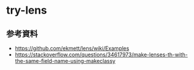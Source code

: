 # try-lens

## 参考資料
- https://github.com/ekmett/lens/wiki/Examples
- https://stackoverflow.com/questions/34617973/make-lenses-th-with-the-same-field-name-using-makeclassy

